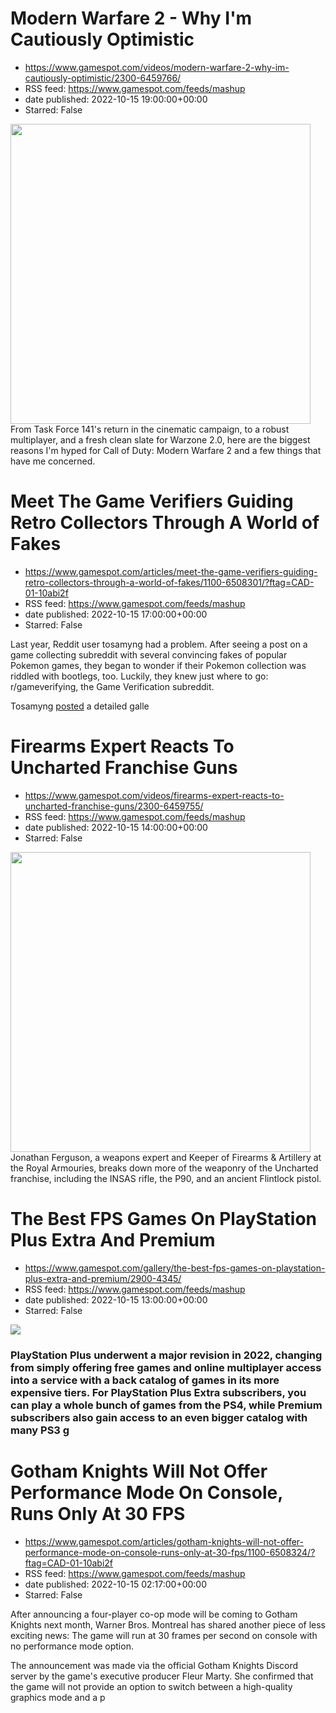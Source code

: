 # Modern Warfare 2 - Why I'm Cautiously Optimistic
 - https://www.gamespot.com/videos/modern-warfare-2-why-im-cautiously-optimistic/2300-6459766/
 - RSS feed: https://www.gamespot.com/feeds/mashup
 - date published: 2022-10-15 19:00:00+00:00
 - Starred: False

<img height="480" src="https://www.gamespot.com/a/uploads/square_medium/1352/13527689/4049560-main_1.jpg" width="480" /> From Task Force 141's return in the cinematic campaign, to a robust multiplayer, and a fresh clean slate for Warzone 2.0, here are the biggest reasons I'm hyped for Call of Duty: Modern Warfare 2 and a few things that have me concerned.

# Meet The Game Verifiers Guiding Retro Collectors Through A World of Fakes
 - https://www.gamespot.com/articles/meet-the-game-verifiers-guiding-retro-collectors-through-a-world-of-fakes/1100-6508301/?ftag=CAD-01-10abi2f
 - RSS feed: https://www.gamespot.com/feeds/mashup
 - date published: 2022-10-15 17:00:00+00:00
 - Starred: False

<p dir="ltr">Last year, Reddit user tosamyng had a problem. After seeing a post on a game collecting subreddit with several convincing fakes of popular Pokemon games, they began to wonder if their Pokemon collection was riddled with bootlegs, too. Luckily, they knew just where to go: r/gameverifying, the Game Verification subreddit.</p><p dir="ltr">Tosamyng <a href="https://www.reddit.com/r/gameverifying/comments/mg9ps8/got_worried_my_collection_is_fake_after_seeing/">posted</a> a detailed galle

# Firearms Expert Reacts To Uncharted Franchise Guns
 - https://www.gamespot.com/videos/firearms-expert-reacts-to-uncharted-franchise-guns/2300-6459755/
 - RSS feed: https://www.gamespot.com/feeds/mashup
 - date published: 2022-10-15 14:00:00+00:00
 - Starred: False

<img height="480" src="https://www.gamespot.com/a/uploads/square_medium/1571/15719603/4049336-experts_uncharted_site.jpg" width="480" /> Jonathan Ferguson, a weapons expert and Keeper of Firearms &amp; Artillery at the Royal Armouries, breaks down more of the weaponry of the Uncharted franchise, including the INSAS rifle, the P90, and an ancient Flintlock pistol.

# The Best FPS Games On PlayStation Plus Extra And Premium
 - https://www.gamespot.com/gallery/the-best-fps-games-on-playstation-plus-extra-and-premium/2900-4345/
 - RSS feed: https://www.gamespot.com/feeds/mashup
 - date published: 2022-10-15 13:00:00+00:00
 - Starred: False

<p><img src="https://www.gamespot.com/a/uploads/scale_large/280/2802776/2536392-row_moon_tunnel_01.jpg" /><br /><h3><p dir="ltr">PlayStation Plus underwent a major revision in 2022, changing from simply offering free games and online multiplayer access into a service with a back catalog of games in its more expensive tiers. For PlayStation Plus Extra subscribers, you can play a whole bunch of games from the PS4, while Premium subscribers also gain access to an even bigger catalog with many PS3 g

# Gotham Knights Will Not Offer Performance Mode On Console, Runs Only At 30 FPS
 - https://www.gamespot.com/articles/gotham-knights-will-not-offer-performance-mode-on-console-runs-only-at-30-fps/1100-6508324/?ftag=CAD-01-10abi2f
 - RSS feed: https://www.gamespot.com/feeds/mashup
 - date published: 2022-10-15 02:17:00+00:00
 - Starred: False

<p dir="ltr">After announcing a four-player co-op mode will be coming to Gotham Knights next month, Warner Bros. Montreal has shared another piece of less exciting news: The game will run at 30 frames per second on console with no performance mode option.</p><p dir="ltr">The announcement was made via the official Gotham Knights Discord server by the game's executive producer Fleur Marty. She confirmed that the game will not provide an option to switch between a high-quality graphics mode and a p
